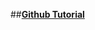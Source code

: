 ##[**Github Tutorial**](https://github.com/kevin-chalmers/set08103/blob/master/labs/lab01/README.md#intellij-setup)